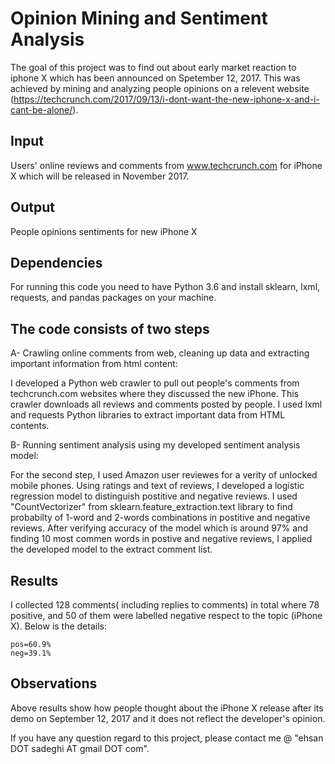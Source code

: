 
Opinion Mining and Sentiment Analysis 
==================

The goal of this project was to find out about early market reaction to iphone X which has been announced on Spetember 12, 2017. This was achieved by mining and analyzing people opinions on a relevent website (https://techcrunch.com/2017/09/13/i-dont-want-the-new-iphone-x-and-i-cant-be-alone/).

## Input
 
Users' online reviews and comments from www.techcrunch.com for iPhone X which will be released in November 2017.

## Output

People opinions sentiments for new iPhone X

## Dependencies

For running this code you need to have Python 3.6 and install sklearn, lxml, requests, and pandas packages on your machine. 

## The code consists of two steps

A- Crawling online comments from web, cleaning up data and extracting important information from html content:

I developed a Python web crawler to pull out people's comments from techcrunch.com websites where they discussed the new iPhone. This crawler downloads all reviews and comments posted by people. I used lxml and requests Python libraries to extract important data from HTML contents.

B- Running sentiment analysis using my developed sentiment analysis model:

For the second step, I used Amazon user reviewes for a verity of unlocked mobile phones. Using ratings and text of reviews, I developed a logistic regression model to distinguish postitive and negative reviews. I used "CountVectorizer" from sklearn.feature_extraction.text
library to find probabilty of 1-word and 2-words combinations in postitive and negative reviews.
After verifying accuracy of the model which is around 97% and finding 10 most commen words in postive and negative reviews, I applied the developed model to the extract comment list. 

## Results

I collected 128 comments( including replies to comments) in total where 78 positive, and 50 of them were labelled 
negative respect to the topic (iPhone X). Below is the details:

	pos=60.9%
	neg=39.1%


## Observations

Above results show how people thought about the iPhone X release after its demo on September 12, 2017 and it does not reflect 
the developer's opinion.
 
If you have any question regard to this project, please contact me @ "ehsan DOT sadeghi AT gmail DOT com".
